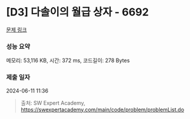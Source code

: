 # [D3] 다솔이의 월급 상자 - 6692 

[문제 링크](https://swexpertacademy.com/main/code/problem/problemDetail.do?contestProbId=AWdXofhKFkADFAWn) 

### 성능 요약

메모리: 53,116 KB, 시간: 372 ms, 코드길이: 278 Bytes

### 제출 일자

2024-06-11 11:36



> 출처: SW Expert Academy, https://swexpertacademy.com/main/code/problem/problemList.do